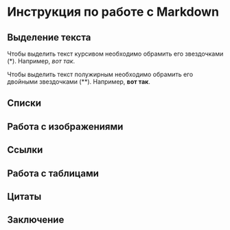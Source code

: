  # Инструкция по работе с Markdown

 ## Выделение текста
    
Чтобы выделить текст курсивом необходимо обрамить его звездочками (*). Например, *вот так*.

Чтобы выделить текст полужирным необходимо обрамить его двойными звездочками (**). Например, **вот так**.



 ## Списки

 ## Работа с изображениями

 ## Ссылки

 ## Работа с таблицами

 ## Цитаты

 ## Заключение
